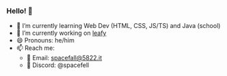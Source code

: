 ### Hello! 👋
- 🌱 I’m currently learning Web Dev (HTML, CSS, JS/TS) and Java (school)
- 🔭 I’m currently working on [leafy](https://github.com/spacefall/leafy)
- 😄 Pronouns: he/him
- 📫 Reach me:
  -  📧 Email: spacefall@5822.it
  -  💬 Discord: @spacefell

<!--
**spacefall/spacefall** is a ✨ _special_ ✨ repository because its `README.md` (this file) appears on your GitHub profile.

Here are some ideas to get you started:

- 🔭 I’m currently working on ...
- 🌱 I’m currently learning ...
- 👯 I’m looking to collaborate on ...
- 🤔 I’m looking for help with ...
- 💬 Ask me about ...
- 📫 How to reach me: ...
- 😄 Pronouns: ...
- ⚡ Fun fact: ...
-->
